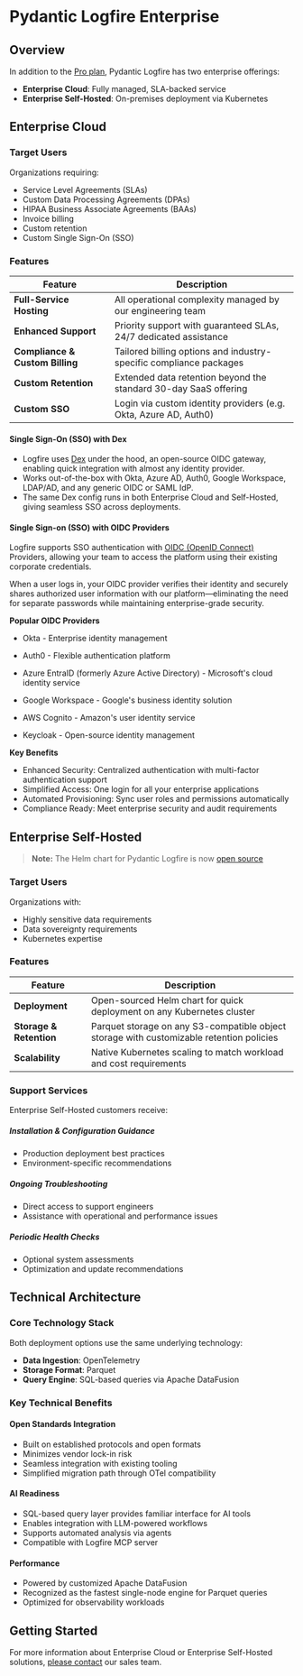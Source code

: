 # Pydantic Logfire Enterprise

## Overview

In addition to the [Pro plan](https://pydantic.dev/pricing), Pydantic Logfire has two enterprise offerings:

- **Enterprise Cloud**: Fully managed, SLA-backed service
- **Enterprise Self-Hosted**: On-premises deployment via Kubernetes

## Enterprise Cloud

### Target Users

Organizations requiring:

- Service Level Agreements (SLAs)
- Custom Data Processing Agreements (DPAs)
- HIPAA Business Associate Agreements (BAAs)
- Invoice billing
- Custom retention
- Custom Single Sign-On (SSO)

### Features

| Feature                         | Description                                                        |
|---------------------------------|--------------------------------------------------------------------|
| **Full-Service Hosting**        | All operational complexity managed by our engineering team         |
| **Enhanced Support**            | Priority support with guaranteed SLAs, 24/7 dedicated assistance   |
| **Compliance & Custom Billing** | Tailored billing options and industry-specific compliance packages |
| **Custom Retention**            | Extended data retention beyond the standard 30-day SaaS offering   |
| **Custom SSO**                  | Login via custom identity providers (e.g. Okta, Azure AD, Auth0)   |


#### Single Sign-On (SSO) with Dex

- Logfire uses [Dex](https://github.com/dexidp/dex) under the hood, an open-source OIDC gateway, enabling quick
  integration with almost any identity provider.
- Works out-of-the-box with Okta, Azure AD, Auth0, Google Workspace, LDAP/AD, and any generic OIDC or SAML IdP.
- The same Dex config runs in both Enterprise Cloud and Self-Hosted, giving seamless SSO across deployments.

#### Single Sign-on (SSO) with OIDC Providers

Logfire supports SSO authentication with [OIDC (OpenID Connect)](https://openid.net/developers/how-connect-works/) Providers, allowing your team to access the platform using their existing corporate credentials.


When a user logs in, your OIDC provider verifies their identity and securely shares authorized user information with our platform—eliminating the need for separate passwords while maintaining enterprise-grade security.

**Popular OIDC Providers**

- Okta - Enterprise identity management
- Auth0 - Flexible authentication platform
- Azure EntraID (formerly Azure Active Directory) - Microsoft's cloud identity service

- Google Workspace - Google's business identity solution
- AWS Cognito - Amazon's user identity service
- Keycloak - Open-source identity management

**Key Benefits**

- Enhanced Security: Centralized authentication with multi-factor authentication support
- Simplified Access: One login for all your enterprise applications
- Automated Provisioning: Sync user roles and permissions automatically
- Compliance Ready: Meet enterprise security and audit requirements

## Enterprise Self-Hosted

> **Note:** The Helm chart for Pydantic Logfire is now [open source](https://github.com/pydantic/logfire-helm-chart)

### Target Users

Organizations with:

- Highly sensitive data requirements
- Data sovereignty requirements
- Kubernetes expertise

### Features

| Feature | Description |
|---------|-------------|
| **Deployment** | Open-sourced Helm chart for quick deployment on any Kubernetes cluster |
| **Storage & Retention** | Parquet storage on any S3-compatible object storage with customizable retention policies |
| **Scalability** | Native Kubernetes scaling to match workload and cost requirements |

### Support Services

Enterprise Self-Hosted customers receive:

##### Installation & Configuration Guidance
- Production deployment best practices
- Environment-specific recommendations

##### Ongoing Troubleshooting
- Direct access to support engineers
- Assistance with operational and performance issues

##### Periodic Health Checks
- Optional system assessments
- Optimization and update recommendations

## Technical Architecture

### Core Technology Stack

Both deployment options use the same underlying technology:

- **Data Ingestion**: OpenTelemetry
- **Storage Format**: Parquet
- **Query Engine**: SQL-based queries via Apache DataFusion

### Key Technical Benefits

#### Open Standards Integration

- Built on established protocols and open formats
- Minimizes vendor lock-in risk
- Seamless integration with existing tooling
- Simplified migration path through OTel compatibility

#### AI Readiness

- SQL-based query layer provides familiar interface for AI tools
- Enables integration with LLM-powered workflows
- Supports automated analysis via agents
- Compatible with Logfire MCP server

#### Performance

- Powered by customized Apache DataFusion
- Recognized as the fastest single-node engine for Parquet queries
- Optimized for observability workloads

## Getting Started

For more information about Enterprise Cloud or Enterprise Self-Hosted solutions, [please contact](mailto:sales@pydantic.dev) our sales team.
